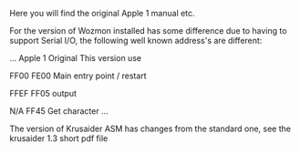 Here you will find the original Apple 1 manual etc.

For the version of Wozmon installed has some difference due to having to support Serial I/O, the following well known address's are different:

...
Apple 1 Original    This version     use

 FF00                FE00            Main entry point / restart
 
 FFEF                FF05            output
 
 N/A                 FF45            Get character
... 

The version of Krusaider ASM has changes from the standard one, see the krusaider 1.3 short pdf file

